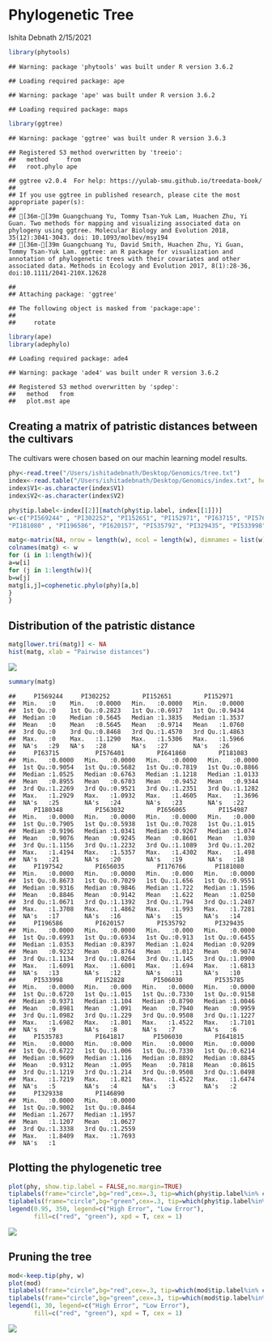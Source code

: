 Phylogenetic Tree
================
Ishita Debnath
2/15/2021

``` r
library(phytools)
```

    ## Warning: package 'phytools' was built under R version 3.6.2

    ## Loading required package: ape

    ## Warning: package 'ape' was built under R version 3.6.2

    ## Loading required package: maps

``` r
library(ggtree)
```

    ## Warning: package 'ggtree' was built under R version 3.6.3

    ## Registered S3 method overwritten by 'treeio':
    ##   method     from
    ##   root.phylo ape

    ## ggtree v2.0.4  For help: https://yulab-smu.github.io/treedata-book/
    ## 
    ## If you use ggtree in published research, please cite the most appropriate paper(s):
    ## 
    ## [36m-[39m Guangchuang Yu, Tommy Tsan-Yuk Lam, Huachen Zhu, Yi Guan. Two methods for mapping and visualizing associated data on phylogeny using ggtree. Molecular Biology and Evolution 2018, 35(12):3041-3043. doi: 10.1093/molbev/msy194
    ## [36m-[39m Guangchuang Yu, David Smith, Huachen Zhu, Yi Guan, Tommy Tsan-Yuk Lam. ggtree: an R package for visualization and annotation of phylogenetic trees with their covariates and other associated data. Methods in Ecology and Evolution 2017, 8(1):28-36, doi:10.1111/2041-210X.12628

    ## 
    ## Attaching package: 'ggtree'

    ## The following object is masked from 'package:ape':
    ## 
    ##     rotate

``` r
library(ape)
library(adephylo)
```

    ## Loading required package: ade4

    ## Warning: package 'ade4' was built under R version 3.6.2

    ## Registered S3 method overwritten by 'spdep':
    ##   method   from
    ##   plot.mst ape

## Creating a matrix of patristic distances between the cultivars

The cultivars were chosen based on our machin learning model results.

``` r
phy<-read.tree("/Users/ishitadebnath/Desktop/Genomics/tree.txt")
index<-read.table("/Users/ishitadebnath/Desktop/Genomics/index.txt", header = F)
index$V1<-as.character(index$V1)
index$V2<-as.character(index$V2)

phy$tip.label<-index[[2]][match(phy$tip.label, index[[1]])]
w<-c("PI569244" , "PI302252", "PI152651", "PI152971", "PI63715", "PI576401", "PI641860", "PI181083", "PI180348","PI563032", "PI656065","PI154987", "PI197542","PI656035","PI176766",
"PI181080" , "PI196586", "PI620157", "PI535792", "PI329435", "PI533998","PI152828", "PI506030", "PI535785","PI535783", "PI641817","PI506030", "PI641815", "PI329338", "PI146890")

matg<-matrix(NA, nrow = length(w), ncol = length(w), dimnames = list(w))
colnames(matg) <- w
for (i in 1:length(w)){
a=w[i]
for (j in 1:length(w)){
b=w[j]
matg[i,j]=cophenetic.phylo(phy)[a,b]
}
}
```

## Distribution of the patristic distance

``` r
matg[lower.tri(matg)] <- NA
hist(matg, xlab = "Pairwise distances")
```

![](Tree_files/figure-gfm/unnamed-chunk-3-1.png)<!-- -->

``` r
summary(matg)
```

    ##     PI569244     PI302252         PI152651         PI152971     
    ##  Min.   :0    Min.   :0.0000   Min.   :0.0000   Min.   :0.0000  
    ##  1st Qu.:0    1st Qu.:0.2823   1st Qu.:0.6917   1st Qu.:0.9434  
    ##  Median :0    Median :0.5645   Median :1.3835   Median :1.3537  
    ##  Mean   :0    Mean   :0.5645   Mean   :0.9714   Mean   :1.0760  
    ##  3rd Qu.:0    3rd Qu.:0.8468   3rd Qu.:1.4570   3rd Qu.:1.4863  
    ##  Max.   :0    Max.   :1.1290   Max.   :1.5306   Max.   :1.5966  
    ##  NA's   :29   NA's   :28       NA's   :27       NA's   :26      
    ##     PI63715          PI576401         PI641860         PI181083     
    ##  Min.   :0.0000   Min.   :0.0000   Min.   :0.0000   Min.   :0.0000  
    ##  1st Qu.:0.9054   1st Qu.:0.5682   1st Qu.:0.7819   1st Qu.:0.8866  
    ##  Median :1.0525   Median :0.6763   Median :1.1218   Median :1.0133  
    ##  Mean   :0.8955   Mean   :0.6703   Mean   :0.9452   Mean   :0.9344  
    ##  3rd Qu.:1.2269   3rd Qu.:0.9521   3rd Qu.:1.2351   3rd Qu.:1.1282  
    ##  Max.   :1.2929   Max.   :1.0932   Max.   :1.4605   Max.   :1.3696  
    ##  NA's   :25       NA's   :24       NA's   :23       NA's   :22      
    ##     PI180348         PI563032         PI656065         PI154987    
    ##  Min.   :0.0000   Min.   :0.0000   Min.   :0.0000   Min.   :0.000  
    ##  1st Qu.:0.7905   1st Qu.:0.5938   1st Qu.:0.7028   1st Qu.:1.015  
    ##  Median :0.9196   Median :1.0341   Median :0.9267   Median :1.074  
    ##  Mean   :0.9076   Mean   :0.9245   Mean   :0.8601   Mean   :1.030  
    ##  3rd Qu.:1.1156   3rd Qu.:1.2232   3rd Qu.:1.1089   3rd Qu.:1.202  
    ##  Max.   :1.4194   Max.   :1.5357   Max.   :1.4302   Max.   :1.498  
    ##  NA's   :21       NA's   :20       NA's   :19       NA's   :18     
    ##     PI197542         PI656035         PI176766        PI181080     
    ##  Min.   :0.0000   Min.   :0.0000   Min.   :0.000   Min.   :0.0000  
    ##  1st Qu.:0.8673   1st Qu.:0.7029   1st Qu.:1.656   1st Qu.:0.9551  
    ##  Median :0.9316   Median :0.9846   Median :1.722   Median :1.1596  
    ##  Mean   :0.8846   Mean   :0.9142   Mean   :1.622   Mean   :1.0250  
    ##  3rd Qu.:1.0671   3rd Qu.:1.1392   3rd Qu.:1.794   3rd Qu.:1.2407  
    ##  Max.   :1.3708   Max.   :1.4862   Max.   :1.993   Max.   :1.7281  
    ##  NA's   :17       NA's   :16       NA's   :15      NA's   :14      
    ##     PI196586         PI620157         PI535792        PI329435     
    ##  Min.   :0.0000   Min.   :0.0000   Min.   :0.000   Min.   :0.0000  
    ##  1st Qu.:0.6993   1st Qu.:0.6934   1st Qu.:0.913   1st Qu.:0.6455  
    ##  Median :1.0353   Median :0.8397   Median :1.024   Median :0.9209  
    ##  Mean   :0.9232   Mean   :0.8764   Mean   :1.012   Mean   :0.9074  
    ##  3rd Qu.:1.1134   3rd Qu.:1.0264   3rd Qu.:1.145   3rd Qu.:1.0900  
    ##  Max.   :1.6091   Max.   :1.6001   Max.   :1.694   Max.   :1.6813  
    ##  NA's   :13       NA's   :12       NA's   :11      NA's   :10      
    ##     PI533998         PI152828        PI506030         PI535785     
    ##  Min.   :0.0000   Min.   :0.000   Min.   :0.0000   Min.   :0.0000  
    ##  1st Qu.:0.6720   1st Qu.:1.015   1st Qu.:0.7330   1st Qu.:0.9158  
    ##  Median :0.9371   Median :1.104   Median :0.8790   Median :1.0046  
    ##  Mean   :0.8981   Mean   :1.091   Mean   :0.7940   Mean   :0.9959  
    ##  3rd Qu.:1.0982   3rd Qu.:1.229   3rd Qu.:0.9508   3rd Qu.:1.1227  
    ##  Max.   :1.6982   Max.   :1.801   Max.   :1.4522   Max.   :1.7101  
    ##  NA's   :9        NA's   :8       NA's   :7        NA's   :6       
    ##     PI535783         PI641817        PI506030         PI641815     
    ##  Min.   :0.0000   Min.   :0.000   Min.   :0.0000   Min.   :0.0000  
    ##  1st Qu.:0.6722   1st Qu.:1.006   1st Qu.:0.7330   1st Qu.:0.6214  
    ##  Median :0.9609   Median :1.116   Median :0.8892   Median :0.8845  
    ##  Mean   :0.9312   Mean   :1.095   Mean   :0.7818   Mean   :0.8615  
    ##  3rd Qu.:1.1219   3rd Qu.:1.214   3rd Qu.:0.9508   3rd Qu.:1.0498  
    ##  Max.   :1.7219   Max.   :1.821   Max.   :1.4522   Max.   :1.6474  
    ##  NA's   :5        NA's   :4       NA's   :3        NA's   :2       
    ##     PI329338         PI146890     
    ##  Min.   :0.0000   Min.   :0.0000  
    ##  1st Qu.:0.9002   1st Qu.:0.8464  
    ##  Median :1.2677   Median :1.1957  
    ##  Mean   :1.1207   Mean   :1.0627  
    ##  3rd Qu.:1.3338   3rd Qu.:1.2559  
    ##  Max.   :1.8409   Max.   :1.7693  
    ##  NA's   :1

## Plotting the phylogenetic tree

``` r
plot(phy, show.tip.label = FALSE,no.margin=TRUE)
tiplabels(frame="circle",bg="red",cex=.3, tip=which(phy$tip.label%in% c( "PI569244" , "PI302252", "PI152651", "PI152971", "PI63715", "PI576401", "PI641860", "PI181083", "PI180348","PI563032", "PI656065","PI154987", "PI197542","PI656035","PI176766")))
tiplabels(frame="circle",bg="green",cex=.3, tip=which(phy$tip.label%in% c( "PI181080" , "PI196586", "PI620157", "PI535792", "PI329435", "PI533998","PI152828", "PI506030", "PI535785","PI535783", "PI641817","PI506030", "PI641815", "PI329338", "PI146890")))
legend(0.95, 350, legend=c("High Error", "Low Error"),
       fill=c("red", "green"), xpd = T, cex = 1)
```

![](Tree_files/figure-gfm/unnamed-chunk-4-1.png)<!-- -->

## Pruning the tree

``` r
mod<-keep.tip(phy, w)
plot(mod)
tiplabels(frame="circle",bg="red",cex=.3, tip=which(mod$tip.label%in% c( "PI569244" , "PI302252", "PI152651", "PI152971", "PI63715", "PI576401", "PI641860", "PI181083", "PI180348","PI563032", "PI656065","PI154987", "PI197542","PI656035","PI176766")))
tiplabels(frame="circle",bg="green",cex=.3, tip=which(mod$tip.label%in% c( "PI181080" , "PI196586", "PI620157", "PI535792", "PI329435", "PI533998","PI152828", "PI506030", "PI535785","PI535783", "PI641817","PI506030", "PI641815", "PI329338", "PI146890")))
legend(1, 30, legend=c("High Error", "Low Error"),
       fill=c("red", "green"), xpd = T, cex = 1)
```

![](Tree_files/figure-gfm/unnamed-chunk-5-1.png)<!-- -->
